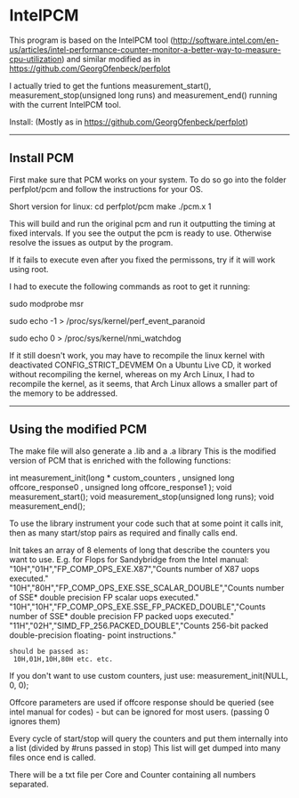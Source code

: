 # IntelPCM

This program is based on the IntelPCM tool (http://software.intel.com/en-us/articles/intel-performance-counter-monitor-a-better-way-to-measure-cpu-utilization) and similar modified as in https://github.com/GeorgOfenbeck/perfplot

I actually tried to get the funtions measurement_start(), measurement_stop(unsigned long runs) and measurement_end() running with the current IntelPCM tool.

Install: (Mostly as in https://github.com/GeorgOfenbeck/perfplot)

-----------------------------------------------------------------------
  Install PCM
-----------------------------------------------------------------------

First make sure that PCM works on your system.
To do so go into the folder perfplot/pcm and follow the instructions for your OS.

Short version for linux:
  cd perfplot/pcm
  make
  ./pcm.x 1
 
  This will build and run the original pcm and run it outputting the timing at fixed intervals.
  If you see the output the pcm is ready to use. Otherwise resolve the issues as output by the program.
  
  If it fails to execute even after you fixed the permissons, try if it will work using root.

  I had to execute the following commands as root to get it running:

  sudo modprobe msr
  
  sudo echo -1 > /proc/sys/kernel/perf_event_paranoid
  
  sudo echo 0 > /proc/sys/kernel/nmi_watchdog

  If it still doesn't work, you may have to recompile the linux kernel with deactivated CONFIG_STRICT_DEVMEM
  On a Ubuntu Live CD, it worked without recompiling the kernel, whereas on my Arch Linux, I had to recompile the kernel, as it seems, that Arch Linux allows a smaller part of the memory to be addressed.

-----------------------------------------------------------------------
  Using the modified PCM
-----------------------------------------------------------------------  
 
The make file will also generate a .lib and a .a library
This is the modified version of PCM that is enriched with the following functions:

int measurement_init(long * custom_counters , unsigned long offcore_response0 , unsigned long offcore_response1 );
void measurement_start();
void measurement_stop(unsigned long runs);
void measurement_end();  


To use the library instrument your code such that at some point it calls init,
then as many start/stop pairs as required and finally calls end.

Init takes an array of 8 elements of long that describe the counters you want to use.
E.g. for Flops for Sandybridge from the Intel manual:
    "10H","01H","FP_COMP_OPS_EXE.X87","Counts number of X87 uops executed."
    "10H","80H","FP_COMP_OPS_EXE.SSE_SCALAR_DOUBLE","Counts number of SSE* double precision FP scalar uops executed."
    "10H","10H","FP_COMP_OPS_EXE.SSE_FP_PACKED_DOUBLE","Counts number of SSE* double precision FP packed uops executed."
    "11H","02H","SIMD_FP_256.PACKED_DOUBLE","Counts 256-bit packed double-precision floating- point instructions."

    should be passed as:
     10H,01H,10H,80H etc. etc.
If you don't want to use custom counters, just use: measurement_init(NULL, 0, 0); 
     
Offcore parameters are used if offcore response should be queried (see intel manual for codes) - but can be ignored for most users. (passing 0 ignores them)

Every cycle of start/stop will query the counters and put them internally into a list (divided by #runs passed in stop)
This list will get dumped into many files once end is called.

There will be a txt file per Core and Counter containing all numbers separated.
